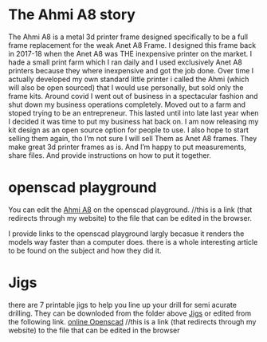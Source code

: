 # The Ahmi A8 story
The Ahmi A8 is a metal 3d printer frame designed specifically to be a full frame replacement for the weak Anet A8 Frame. I designed this frame back in 2017-18 when the Anet A8 was THE inexpensive printer on the market. I hade a small print farm which I ran daily and I used exclusively Anet A8 printers because they where inexpensive and got the job done. Over time I actually developed my own standard little printer i called the Ahmi (which will also be open sourced) that I would use personally, but sold only the frame kits. Around covid I went out of business in a spectacular fashion and shut down my business operations completely. Moved out to a farm and stoped trying to be an entrepreneur. This lasted until into late last year when I decided it was time to put my business hat back on. I am now releasing my kit design as an open source option for people to use. I also hope to start selling them again, tho I’m not sure I will sell Them as Anet A8 frames. They make great 3d printer frames as is. And I’m happy to put measurements, share files. And provide instructions on how to put it together. 

# openscad playground

You can edit the [Ahmi A8](https://theherrerahomestead.farm/go/ahmi-a8) on the openscad playground. //this is a link (that redirects through my website) to the file that can be edited in the browser. 

I provide links to the openscad playground largly becasue it renders the models way faster than a computer does. there is a whole interesting article to be found on the subject and how they did it.


# Jigs
there are 7 printable jigs to help you line up your drill for semi acurate drilling. They can be downloded from the folder above [Jigs](https://github.com/hh-systems/Ahmi-A8/tree/main/Jigs) or edited from the following link.
[online Openscad](https://theherrerahomestead.farm/go/ahmi-jigs) //this is a link (that redirects through my website) to the file that can be edited in the browser
